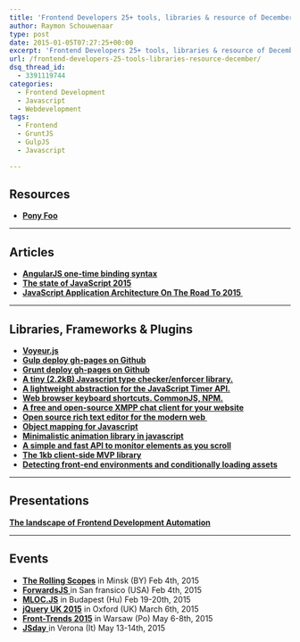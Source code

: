 ```yaml
---
title: 'Frontend Developers 25+ tools, libraries & resource of December'
author: Raymon Schouwenaar
type: post
date: 2015-01-05T07:27:25+00:00
excerpt: 'Frontend Developers 25+ tools, libraries & resource of December'
url: /frontend-developers-25-tools-libraries-resource-december/
dsq_thread_id:
  - 3391119744
categories:
  - Frontend Development
  - Javascript
  - Webdevelopment
tags:
  - Frontend
  - GruntJS
  - GulpJS
  - Javascript

---
```

## **Resources**

  * **<a href="http://ponyfoo.com/" target="_blank">Pony Foo</a>**

<div>
  <hr />
</div>

## **Articles**

  * **<a href="http://toddmotto.com/angular-one-time-binding-syntax/" target="_blank">AngularJS one-time binding syntax</a>**
  * **<a href="http://www.breck-mckye.com/blog/2014/12/the-state-of-javascript-in-2015/" target="_blank">The state of JavaScript 2015</a>**
  * **<a href="https://medium.com/@addyosmani/javascript-application-architecture-on-the-road-to-2015-d8125811101b" target="_blank">JavaScript Application Architecture On The Road To 2015 </a>**

<div>
  <hr />
</div>

## **Libraries, Frameworks & Plugins**

  * **<a href="http://adriancooney.github.io/voyeur.js/" target="_blank">Voyeur.js</a>**
  * **<a href="https://github.com/rowoot/gulp-gh-pages" target="_blank">Gulp deploy gh-pages on Github</a>**
  * **<a href="https://github.com/tschaub/grunt-gh-pages" target="_blank">Grunt deploy gh-pages on Github</a>**
  * **<a href="https://github.com/phazelift/types.js" target="_blank">A tiny (2.2kB) Javascript type checker/enforcer library.</a>**
  * **<a href="https://github.com/fraction/set-timer" target="_blank">A lightweight abstraction for the JavaScript Timer API.</a>**
  * **<a href="https://github.com/mightyiam/combokeys" target="_blank">Web browser keyboard shortcuts. CommonJS, NPM.</a>**
  * **<a href="https://conversejs.org/" target="_blank">A free and open-source XMPP chat client for your website</a>**
  * **<a href="http://wysihtml.com" target="_blank">Open source rich text editor for the modern web </a>**
  * **<a href="http://mtford.co.uk/siesta" target="_blank">Object mapping for Javascript</a>**
  * **<a href="http://daniel-lundin.github.io/snabbt.js" target="_blank">Minimalistic animation library in javascript</a>**
  * **<a href="https://github.com/sakabako/scrollMonitor" target="_blank">A simple and fast API to monitor elements as you scroll</a>**
  * **<a href="https://muut.com/riotjs/" target="_blank">The 1kb client-side MVP library</a>**
  * **<a href="http://conditionizr.com/" target="_blank">Detecting front-end environments and conditionally loading assets</a>**

* * *

## **Presentations**

<div>
  <a href="http://updates.html5rocks.com/2013/11/The-Landscape-Of-Front-end-Development-Automation-Slides" target="_blank"><strong>The landscape of Frontend Development Automation</strong></a>
</div>

<div>
</div>

<div>
  <hr />
</div>

## **Events**

<div>
  <ul>
    <li>
      <a href="http://conf.rollingscopes.com/" target="_blank"><strong>The Rolling Scopes</strong></a> in Minsk (BY) Feb 4th, 2015
    </li>
    <li>
      <a href="http://forwardjs.com/" target="_blank"><strong>ForwardsJS</strong> </a>in San fransico (USA) Feb 4th, 2015
    </li>
    <li>
      <a href="http://mloc-js.com/2015/" target="_blank"><strong>MLOC.JS</strong></a> in Budapest (Hu) Feb 19-20th, 2015
    </li>
    <li>
      <a href="http://jqueryuk.com/2015/" target="_blank"><strong>jQuery UK 2015</strong></a> in Oxford (UK) March 6th, 2015
    </li>
    <li>
      <a href="http://2015.jsday.it/" target="_blank"><strong>Front-Trends 2015</strong></a> in Warsaw (Po) May 6-8th, 2015
    </li>
    <li>
      <a href="http://2015.jsday.it/" target="_blank"><strong>JSday</strong> </a>in Verona (It) May 13-14th, 2015
    </li>
  </ul>
</div>